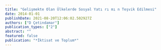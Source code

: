 ```yaml
---
title: "Gelişmekte Olan Ülkelerde Sosyal Yatı rı mı n Teşvik Edilmesi"
date: 2014-01-01
publishDate: 2021-08-20T12:06:02.502927Z
authors: ["D Çetindamar"]
publication_types: ["2"]
abstract: ""
featured: false
publication: "*İktisat ve Toplum*"
---
```


